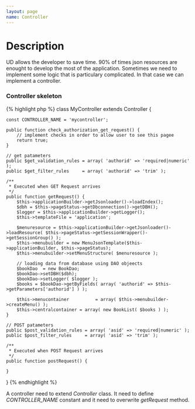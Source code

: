 ```yaml
---
layout: page
name: Controller
---
```


# Description

UD allows the developer to save time. 90% of times json resources are enought to develop the most of the application.
Sometimes we need to implement some logic that is particulary complicated. In that case we can implement a controller.

### Controller skeleton

{% highlight php %}
class MyController extends Controller {

    const CONTROLLER_NAME = 'mycontroller';

    public function check_authorization_get_request() {
        // implement checks in order to allow user to see this pagee
        return true;
    }

    // get patameters 
    public $get_validation_rules = array( 'authorid' => 'required|numeric' );
    public $get_filter_rules     = array( 'authorid' => 'trim' );

    /**
     * Executed when GET Request arrives
     */
    public function getRequest() {
        $this->applicationBuilder->getJsonloader()->loadIndex();
        $dbh = $this->pageStatus->getDbconnection()->getDBH();
        $logger = $this->applicationBuilder->getLogger();
        $this->templateFile = 'application';

        $menuresource = $this->applicationBuilder->getJsonloader()->loadResource( $this->pageStatus->getSessionWrapper()->getSessionGroup() );
        $this->menubuilder = new MenuJsonTemplate($this->applicationBuilder, $this->pageStatus);
        $this->menubuilder->setMenuStructure( $menuresource );

        // loading data from database using DAO objeects
        $bookDao  = new BookDao;
        $bookDao->setDBH($dbh);
        $bookDao->setLogger( $logger );
        $books = $bookDao->getByFields( array( 'authorid' => $this->getParameters['authorid'] ) );

        $this->menucontainer          = array( $this->menubuilder->createMenu() );
        $this->centralcontainer = array( new BookList( $books ) );
    }
	
    // POST patameters 
    public $post_validation_rules = array( 'asid' => 'required|numeric' );
    public $post_filter_rules     = array( 'asid' => 'trim' );

    /**
     * Executed when POST Request arrives
     */
    public function postRequest() {
        
    }

}
{% endhighlight %}

A controller need to extend *Controller* class. It need to define *CONTROLLER_NAME* constant and it need to overwrite *getRequest* method.
